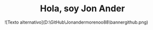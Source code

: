 <h1 align="center">Hola, soy Jon Ander</h1>
![Texto alternativo](D:\GitHub\Jonandermorenoo88\bannergithub.png)
